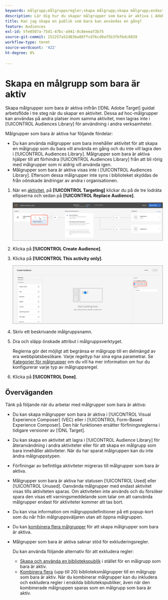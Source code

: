 ```yaml
---
keywords: målgrupp;målgruppsregler;skapa målgrupp;skapa målgrupp;endast aktivitet;endast aktivitet;adhoc
description: Lär dig hur du skapar målgrupper som bara är aktiva i Adobe [!DNL Target] som är för engångsbruk.
title: Kan jag skapa en publik som bara kan användas en gång?
feature: Audiences
exl-id: 5fe0507a-75d1-47bc-a941-8c8eeeaf3b75
source-git-commit: 152257a52d836a88ffcd76cd9af5b3fbfbdc0839
workflow-type: tm+mt
source-wordcount: '422'
ht-degree: 0%

---
```


# Skapa en målgrupp som bara är aktiv

Skapa målgrupper som bara är aktiva inifrån [!DNL Adobe Target] guidat arbetsflöde i tre steg när du skapar en aktivitet. Dessa ad hoc-målgrupper kan användas på andra platser inom samma aktivitet, men lagras inte i [!UICONTROL Audiences Library] för användning i andra verksamheter.

Målgrupper som bara är aktiva har följande fördelar:

* Du kan använda målgrupper som bara innehåller aktivitet för att skapa en målgrupp som du bara vill använda en gång och du inte vill lagra den i [!UICONTROL Audiences Library]. Målgrupper som bara är aktiva hjälper till att förhindra [!UICONTROL Audiences Library] från att bli rörig med målgrupper som ni aldrig vill använda igen.
* Målgrupper som bara är aktiva visas inte i [!UICONTROL Audiences Library]. Eftersom dessa målgrupper inte syns i biblioteket skyddas de från oönskade ändringar av andra i organisationen.

1. När en [aktivitet](/help/main/c-activities/activities.md#concept_D317A95A1AB54674BA7AB65C7985BA03), på **[!UICONTROL Targeting]** klickar du på de tre lodräta ellipserna och sedan på **[!UICONTROL Replace Audience]**.

   ![Stegresultat](assets/edit_audience.png)

1. Klicka på **[!UICONTROL Create Audience]**.

1. Klicka på **[!UICONTROL This activity only]**.

   ![](assets/activity-only-aud.png)

1. Skriv ett beskrivande målgruppsnamn.
1. Dra och släpp önskade attribut i målgruppsverktyget.

   Reglerna gör det möjligt att begränsa er målgrupp till en delmängd av era webbplatsbesökare. Varje regeltyp har sina egna parametrar. Se [Kategorier för målgrupper](/help/main/c-target/c-audiences/c-target-rules/target-rules.md#concept_E3A77E42F1644503A829B5107B20880D) om du vill ha mer information om hur du konfigurerar varje typ av målgruppsregel.

1. Klicka på **[!UICONTROL Done]**.

## Överväganden

Tänk på följande när du arbetar med målgrupper som bara är aktiva:

* Du kan skapa målgrupper som bara är aktiva i [!UICONTROL Visual Experience Composer] (VEC) eller i [!UICONTROL Form-Based Experience Composer]. Den här funktionen ersätter förfiningsreglerna i tidigare versioner av [!DNL Target].
* Du kan skapa en aktivitet att lagra i [!UICONTROL Audience Library] för återanvändning i andra aktiviteter eller för att skapa en målgrupp som bara innehåller aktiviteter. När du har sparat målgruppen kan du inte ändra målgruppstypen.
* Förfiningar av befintliga aktiviteter migreras till målgrupper som bara är aktiva.
* Målgrupper som bara är aktiva har statusen [!UICONTROL Used] eller [!UICONTROL Unused]. Oanvända målgrupper med endast aktivitet visas tills aktiviteten sparas. Om aktiviteten inte används och du försöker spara den visas ett varningsmeddelande som talar om att oanvända målgrupper endast för aktiviteter kommer att tas bort.
* Du kan visa information om målgruppsdefinitioner på ett popup-kort som du når från målgruppsväljaren utan att öppna målgruppen.
* Du kan [kombinera flera målgrupper](/help/main/c-target/combining-multiple-audiences.md#concept_A7386F1EA4394BD2AB72399C225981E5) för att skapa målgrupper som bara är aktiva.
* Målgrupper som bara är aktiva saknar stöd för exkluderingsregler.

   Du kan använda följande alternativ för att exkludera regler:

   * [Skapa och använda en bibliotekspublik](/help/main/c-target/c-audiences/create-audience.md) i stället för en målgrupp som bara är aktiv.
   * [Kombinera flera](/help/main/c-target/combining-multiple-audiences.md#concept_A7386F1EA4394BD2AB72399C225981E5) (upp till 20) biblioteksmålgrupper till en målgrupp som bara är aktiv. När du kombinerar målgrupper kan du inkludera och exkludera regler i enskilda bibliotekspubliker, även när den kombinerade målgruppen sparas som en målgrupp som bara är aktiv.
